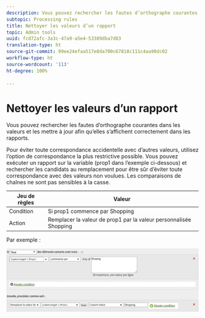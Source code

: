 ```yaml
---
description: Vous pouvez rechercher les fautes d’orthographe courantes dans les valeurs et les mettre à jour afin qu’elles s’affichent correctement dans les rapports.
subtopic: Processing rules
title: Nettoyer les valeurs d’un rapport
topic: Admin tools
uuid: fcd72afc-3a3c-47a9-a5e4-53389dba7d83
translation-type: ht
source-git-commit: 99ee24efaa517e8da700c67818c111c4aa90dc02
workflow-type: ht
source-wordcount: '113'
ht-degree: 100%

---
```



# Nettoyer les valeurs d’un rapport

Vous pouvez rechercher les fautes d’orthographe courantes dans les valeurs et les mettre à jour afin qu’elles s’affichent correctement dans les rapports.

Pour éviter toute correspondance accidentelle avec d’autres valeurs, utilisez l’option de correspondance la plus restrictive possible. Vous pouvez exécuter un rapport sur la variable (prop1 dans l’exemple ci-dessous) et rechercher les candidats au remplacement pour être sûr d’éviter toute correspondance avec des valeurs non voulues. Les comparaisons de chaînes ne sont pas sensibles à la casse.

| Jeu de règles | Valeur |
|---|---|
| Condition | Si prop1 commence par Shopping |
| Action | Remplacer la valeur de prop1 par la valeur personnalisée Shopping |

Par exemple :

![](assets/clean-up-values-in-report.png)

